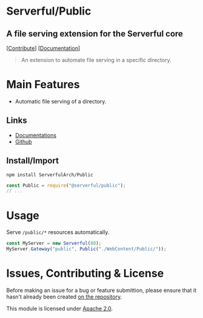 
# Serverful/Public
## A file serving extension for the Serverful core

[[Contribute](#issues-contributing--license)] [[Documentation](https://github.com/ServerfulArch/Core/blob/v4/Documentation/Index.md)]

> An extension to automate file serving in a specific directory.


# Main Features
* Automatic file serving of a directory.

## Links
* [Documentations](https://github.com/ServerfulArch/Public/blob/master/Documentation/Index.md)
* [Github](https://github.com/Serverful/Public)

## Install/Import
`npm install ServerfulArch/Public`
```js
const Public = require("@serverful/public");
// ...
```


# Usage
Serve `/public/*` resources automatically.
```js
const MyServer = new Serverful(80);
MyServer.Gateway("public", Public("./WebContent/Public/"));
```


# Issues, Contributing & License
Before making an issue for a bug or feature submittion, please ensure that it hasn't already been created [on the repository](https://github.com/ServerfulArch/Public/issues).

This module is licensed under [Apache 2.0](http://www.apache.org/licenses/LICENSE-2.0).
